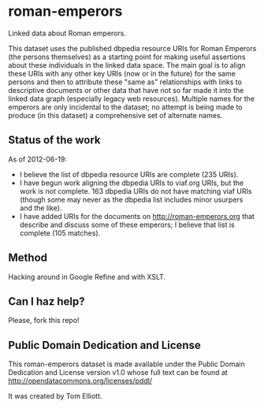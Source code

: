 roman-emperors
==============

Linked data about Roman emperors.

This dataset uses the published dbpedia resource URIs for Roman Emperors (the persons themselves) as a starting point for making useful assertions about these individuals in the linked data space. The main goal is to align these URIs with any other key URIs (now or in the future) for the same persons and then to attribute these "same as" relationships with links to descriptive documents or other data that have not so far made it into the linked data graph (especially legacy web resources). Multiple names for the emperors are only incidental to the dataset; no attempt is being made to produce (in this dataset) a comprehensive set of alternate names.

Status of the work
-------------------

As of 2012-06-19:

* I believe the list of dbpedia resource URIs are complete (235 URIs).
* I have begun work aligning the dbpedia URIs to viaf.org URIs, but the work is not complete. 163 dbpedia URIs do not have matching viaf URIs (though some may never as the dbpedia list includes minor usurpers and the like).
* I have added URIs for the documents on http://roman-emperors.org that describe and discuss some of these emperors; I believe that list is complete (105 matches).

Method
------

Hacking around in Google Refine and with XSLT.

Can I haz help?
---------------

Please, fork this repo!


Public Domain Dedication and License
-------------------------------------
This roman-emperors dataset is made available under the Public Domain Dedication and License version v1.0 whose full text can be found at http://opendatacommons.org/licenses/pddl/

It was created by Tom Elliott.
